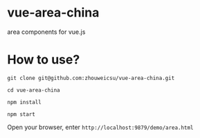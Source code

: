 # vue-area-china
area components for vue.js

# How to use?
```
git clone git@github.com:zhouweicsu/vue-area-china.git

cd vue-area-china

npm install

npm start
```

Open your browser, enter `http://localhost:9879/demo/area.html`
